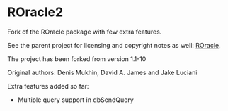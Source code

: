 ROracle2
========

Fork of the ROracle package with few extra features.

See the parent project for licensing and copyright notes as well: [ROracle](http://cran.r-project.org/web/packages/ROracle/index.html).

The project has been forked from version 1.1-10

Original authors: Denis Mukhin, David A. James and Jake Luciani

Extra features added so far:
- Multiple query support in dbSendQuery
